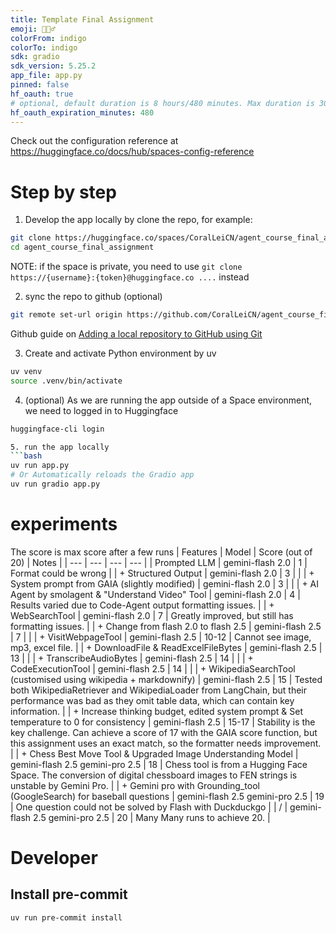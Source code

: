 ```yaml
---
title: Template Final Assignment
emoji: 🕵🏻‍♂️
colorFrom: indigo
colorTo: indigo
sdk: gradio
sdk_version: 5.25.2
app_file: app.py
pinned: false
hf_oauth: true
# optional, default duration is 8 hours/480 minutes. Max duration is 30 days/43200 minutes.
hf_oauth_expiration_minutes: 480
---
```


Check out the configuration reference at https://huggingface.co/docs/hub/spaces-config-reference



# Step by step
1. Develop the app locally by clone the repo, for example:
```bash
git clone https://huggingface.co/spaces/CoralLeiCN/agent_course_final_assignment
cd agent_course_final_assignment
```
NOTE: if the space is private, you need to use `git clone https://{username}:{token}@huggingface.co ....` instead

2. sync the repo to github (optional)
```bash
git remote set-url origin https://github.com/CoralLeiCN/agent_course_final_assignment.git
```
Github guide on [Adding a local repository to GitHub using Git](https://docs.github.com/en/migrations/importing-source-code/using-the-command-line-to-import-source-code/adding-locally-hosted-code-to-github#adding-a-local-repository-to-github-using-git)

3. Create and activate Python environment by uv
```bash
uv venv
source .venv/bin/activate
```

4. (optional) As we are running the app outside of a Space environment, we need to logged in to Huggingface
```bash
huggingface-cli login

5. run the app locally
```bash
uv run app.py
# Or Automatically reloads the Gradio app
uv run gradio app.py
```

# experiments
The score is max score after a few runs
| Features | Model | Score (out of 20) | Notes |
| --- | --- | --- | --- |
| Prompted LLM | gemini-flash 2.0 | 1 | Format could be wrong |
| + Structured Output | gemini-flash 2.0 | 3 |  |
| + System prompt from GAIA (slightly modified) | gemini-flash 2.0 | 3 |  |
| + AI Agent by smolagent & "Understand Video" Tool | gemini-flash 2.0 | 4 | Results varied due to Code-Agent output formatting issues. |
| + WebSearchTool | gemini-flash 2.0 | 7 | Greatly improved, but still has formatting issues. |
| + Change from flash 2.0 to flash 2.5 | gemini-flash 2.5 | 7 |  |
| + VisitWebpageTool | gemini-flash 2.5 | 10-12 | Cannot see image, mp3, excel file. |
| + DownloadFile & ReadExcelFileBytes | gemini-flash 2.5 | 13 |  |
| + TranscribeAudioBytes | gemini-flash 2.5 | 14 |  |
| + CodeExecutionTool | gemini-flash 2.5 | 14 |  |
| + WikipediaSearchTool (customised using wikipedia + markdownify) | gemini-flash 2.5 | 15 | Tested both WikipediaRetriever and WikipediaLoader from LangChain, but their performance was bad as they omit table data, which can contain key information. |
| + Increase thinking budget, edited system prompt & Set temperature to 0 for consistency | gemini-flash 2.5 | 15-17 | Stability is the key challenge.  Can achieve a score of 17 with the GAIA score function, but this assignment uses an exact match, so the formatter needs improvement. |
| + Chess Best Move Tool & Upgraded Image Understanding Model | gemini-flash 2.5 gemini-pro 2.5 | 18 | Chess tool is from a Hugging Face Space. The conversion of digital chessboard images to FEN strings is unstable by Gemini Pro.  |
| + Gemini pro with Grounding_tool (GoogleSearch) for baseball questions | gemini-flash 2.5 gemini-pro 2.5 | 19 | One question could not be solved by Flash with Duckduckgo |
| / | gemini-flash 2.5 gemini-pro 2.5 | 20 | Many Many runs to achieve 20. |

# Developer
## Install pre-commit
```bash
uv run pre-commit install
```